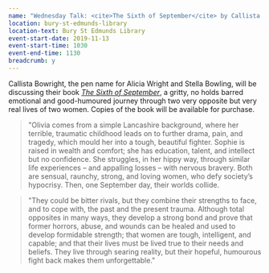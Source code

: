 ```yaml
---
name: "Wednesday Talk: <cite>The Sixth of September</cite> by Callista Bowright"
location: bury-st-edmunds-library
location-text: Bury St Edmunds Library
event-start-date: 2019-11-13
event-start-time: 1030
event-end-time: 1130
breadcrumb: y
---
```


Callista Bowright, the pen name for Alicia Wright and Stella Bowling, will be discussing their book [<cite>The Sixth of September</cite>](https://suffolk.spydus.co.uk/cgi-bin/spydus.exe/ENQ/OPAC/BIBENQ?BRN=2638571), a gritty, no holds barred emotional and good-humoured journey through two very opposite but very real lives of two women. Copies of the book will be available for purchase.

> "Olivia comes from a simple Lancashire background, where her terrible, traumatic childhood leads on to further drama, pain, and tragedy, which mould her into a tough, beautiful fighter. Sophie is raised in wealth and comfort; she has education, talent, and intellect but no confidence. She struggles, in her hippy way, through similar life experiences – and appalling losses – with nervous bravery. Both are sensual, raunchy, strong, and loving women, who defy society’s hypocrisy. Then, one September day, their worlds collide.

> "They could be bitter rivals, but they combine their strengths to face, and to cope with, the past and the present trauma. Although total opposites in many ways, they develop a strong bond and prove that former horrors, abuse, and wounds can be healed and used to develop formidable strength; that women are tough, intelligent, and capable; and that their lives must be lived true to their needs and beliefs. They live through searing reality, but their hopeful, humourous fight back makes them unforgettable."
